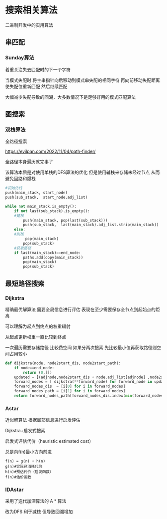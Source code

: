 # 搜索相关算法

二进制开发中的实用算法

## 串匹配

### Sunday算法

着重关注失去匹配时的下一个字符

当模式失配时 将主串指针向后移动到模式串失配的相同字符 再向前移动失配距离 使失配位重新匹配 然后继续匹配

大幅减少失配导致的回溯，大多数情况下是足够好用的模式匹配算法



## 图搜索

### 双栈算法

全路径搜索

https://evilpan.com/2022/11/04/path-finder/

全路径本身遍历就完事了

该算法本质是对使用单栈的DFS算法的优化 但是使用辅栈来存储未经过节点 从而避免回路和爆栈

```python
#初始化栈
push(main_stack, start_node)
push(sub_stack,  start_node.adj_list)

while not main_stack.is_empty():
	if not last(sub_stack).is_empty():
	#建栈
		push(main_stack, pop(last(sub_stack)))
		push(sub_stack,  last(main_stack).adj_list.strip(main_stack))
	else:
    #削栈
         pop(main_stack)
		pop(sub_stack)
	#获取路径
	if last(main_stack)==end_node:
		paths.add(copy(main_stack))
		pop(main_stack)
		pop(sub_stack)
```



## 最短路径搜索

### Dijkstra

精确最优解算法 需要全局信息进行评估 表现在至少需要保存全节点到起始点的距离

可以理解为起点到终点的权重辐射

从起点更新权重一直比较到终点

一次遍历需要存储路径 比较费空间 如果分两次搜索 先比较最小值再获取路径则空间占用较小

```python
def dijkstra(node, node2start_dis, node2start_path):
    if node==end_node:
        return (0,[])
	updated = [(adjnode,node2start_dis + node.adj_list[adjnode] ,node2start_path.append(adjnode)) for adjnode in node.adj_list]
    forward_nodes = [ dijkstra(**forward_node) for forward_node in updated ]
    forward_nodes_dis  = [i[0] for i in forward_nodes]
    forward_nodes_path = [i[1] for i in forward_nodes]
    return forward_nodes_path[forward_nodes_dis.index(min(forward_nodes_dis))]
```

### Astar

近似解算法 根据局部信息进行启发评估 

Dijkstra+启发式搜索

启发式评估代价（heuristic estimated cost）

总是向f(n)最小方向前进

```
f(n) = g(n) + h(n)
g(n)#实际已消耗代价
h(n)#预估代价（启发函数）
f(n)#估价函数
```

### IDAstar

采用了迭代加深算法的 A * 算法

改为DFS 利于减枝 但导致回溯增加